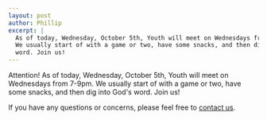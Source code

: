 ```yaml
---
layout: post
author: Phillip
excerpt: |
  As of today, Wednesday, October 5th, Youth will meet on Wednesdays from 7-9pm.
  We usually start of with a game or two, have some snacks, and then dig into God's
  word. Join us!
---
```


Attention! As of today, Wednesday, October 5th, Youth will meet on Wednesdays
from 7-9pm. We usually start of with a game or two, have some snacks, and then
dig into God's word. Join us! 

If you have any questions or concerns, please feel free to [contact
us](/contact/).
